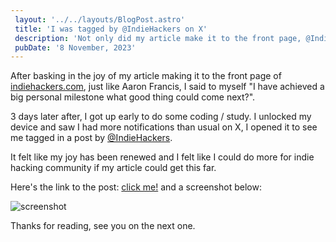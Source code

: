 ```yaml
---
 layout: '../../layouts/BlogPost.astro'
 title: 'I was tagged by @IndieHackers on X'
 description: 'Not only did my article make it to the front page, @IndieHackers made a post about it on X.'
 pubDate: '8 November, 2023'
---
```


After basking in the joy of my article making it to the front page of [indiehackers.com](https://indiehackers.com), just like Aaron Francis, I said to myself "I have achieved a big personal milestone what good thing could come next?".

3 days later after, I got up early to do some coding / study. I unlocked my device and saw I had more notifications than usual on X, I opened it to see me tagged in a post by [@IndieHackers](https://x.com/IndieHackers?s=20).

It felt like my joy has been renewed and I felt like I could do more for indie hacking community if my article could get this far.

Here's the link to the post: [click me!](https://x.com/IndieHackers/status/1722021610528415763?s=20) and a screenshot below:

![screenshot](/indiehacker-tweet.png)

Thanks for reading, see you on the next one.
